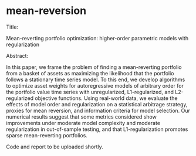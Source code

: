 # mean-reversion

Title: 

Mean-reverting portfolio optimization: higher-order parametric models with regularization

Abstract: 

In this paper, we frame the problem of finding a mean-reverting portfolio from a basket of assets as maximizing the likelihood that the portfolio follows a stationary time series model. To this end, we develop algorithms to optimize asset weights for autoregressive models of arbitrary order for the portfolio value time series with unregularized, L1-regularized, and L2-regularized objective functions. Using real-world data, we evaluate the effects of model order and regularization on a statistical arbitrage strategy, proxies for mean reversion, and information criteria for model selection. Our numerical results suggest that some metrics considered show improvements under moderate model complexity and moderate regularization in out-of-sample testing, and that L1-regularization promotes sparse mean-reverting portfolios.

Code and report to be uploaded shortly.
